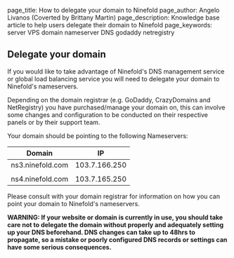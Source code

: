 page_title:       How to delegate your domain to Ninefold
page_author:      Angelo Livanos (Coverted by Brittany Martin)
page_description: Knowledge base article to help users delegate their domain to Ninefold
page_keywords:    server VPS domain nameserver DNS godaddy netregistry 

## Delegate your domain 

If you would like to take advantage of Ninefold's DNS management service or global load balancing service you will need to delegate your domain to Ninefold's nameservers.

Depending on the domain registrar (e.g. GoDaddy, CrazyDomains and NetRegistry) you have purchased/manage your domain on, this can involve some changes and configuration to be conducted on their respective panels or by their support team.

Your domain should be pointing to the following Nameservers:

| Domain           | IP             | 
|------------------|----------------|
| ns3.ninefold.com | 103.7.166.250  |   
|||
| ns4.ninefold.com | 103.7.165.250  |   
 

Please consult with your domain registrar for information on how you can point your domain to Ninefold's nameservers.

__WARNING: If your website or domain is currently in use, you should take care not to delegate the domain without properly and adequately setting up your DNS beforehand. DNS changes can take up to 48hrs to propagate, so a mistake or poorly configured DNS records or settings can have some serious consequences.__
